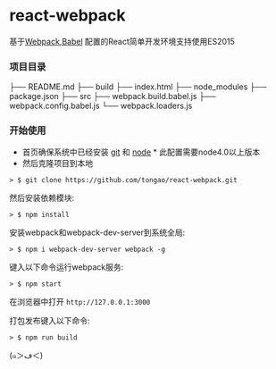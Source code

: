 # react-webpack
基于[Webpack](http://webpack.github.io/),[Babel](https://babeljs.io/) 配置的React简单开发环境支持使用ES2015


### 项目目录

├── README.md
├── build
├── index.html
├── node_modules
├── package.json
├── src
├── webpack.build.babel.js
├── webpack.config.babel.js
└── webpack.loaders.js

### 开始使用

* 首页确保系统中已经安装 [git](https://git-scm.com/) 和 [node](https://nodejs.org/en/) * 此配置需要node4.0以上版本
* 然后克隆项目到本地

```
> $ git clone https://github.com/tongao/react-webpack.git
```

然后安装依赖模块:

```
> $ npm install
```

安装webpack和webpack-dev-server到系统全局:

```
> $ npm i webpack-dev-server webpack -g
```

键入以下命令运行webpack服务:

```
> $ npm start
```

在浏览器中打开 `http://127.0.0.1:3000`

打包发布键入以下命令:

```
> $ npm run build
```


(๑＞ڡ＜)

